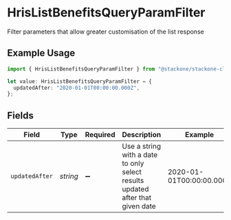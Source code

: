 # HrisListBenefitsQueryParamFilter

Filter parameters that allow greater customisation of the list response

## Example Usage

```typescript
import { HrisListBenefitsQueryParamFilter } from "@stackone/stackone-client-ts/sdk/models/operations";

let value: HrisListBenefitsQueryParamFilter = {
  updatedAfter: "2020-01-01T00:00:00.000Z",
};
```

## Fields

| Field                                                                         | Type                                                                          | Required                                                                      | Description                                                                   | Example                                                                       |
| ----------------------------------------------------------------------------- | ----------------------------------------------------------------------------- | ----------------------------------------------------------------------------- | ----------------------------------------------------------------------------- | ----------------------------------------------------------------------------- |
| `updatedAfter`                                                                | *string*                                                                      | :heavy_minus_sign:                                                            | Use a string with a date to only select results updated after that given date | 2020-01-01T00:00:00.000Z                                                      |